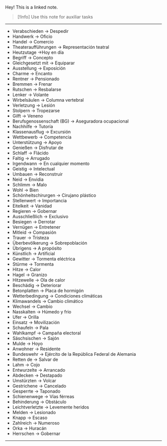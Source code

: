 Hey! This is a linked note.

>[!Info]
>Use this note for auxiliar tasks

---

- Verabschieden -> Despedir
- Handwerk -> Oficio
- Handel -> Comercio
- Theateraufführungen -> Representación teatral
- Heutzutage ->Hoy en día
- Begriff -> Concepto
- Gleichgesetzt mit -> Equiparar
- Ausstellung -> Exposición
- Charme -> Encanto
- Rentner -> Pensionado
- Bremmen -> Frenar
- Rutschen -> Resbalarse
- Lenker -> Volante
- Wirbelsäulen -> Columna vertebral
- Verletzung -> Lesión
- Stolpern -> Tropezarse
- Gilft -> Veneno
- Berufsgenossenschaft (BG) -> Aseguradora ocupacional
- Nachhilfe -> Tutoría
- Klassenausflug -> Excursión
- Wettbewerb -> Competencia
- Unterstützung -> Apoyo
- Genießen -> Disfrutar de
- Schlaff -> Flácido
- Faltig -> Arrugado
- Irgendwann -> En cualquier momento
- Geistig -> Intelectual
- Umbauen -> Reconstruir 
- Neid -> Envidia
- Schlimm -> Malo
- Wohl -> Bien
- Schönheitschirurgen -> Cirujano plástico
- Stellenwert -> Importancia
- Eitelkeit -> Vanidad
- Regieren -> Gobernar
- Ausschließlich -> Exclusivo
- Besiegen -> Derrotar
- Vernügen -> Entretener
- Mitleid -> Compasión
- Trauer -> Tristeza
- Überbevölkerung -> Sobrepoblación
- Übrigens -> A propósito
- Künstlich -> Artificial
- Gewitter -> Tormenta eléctrica
- Stürme -> Tormenta
- Hitze -> Calor
- Hagel -> Granizo
- Hitzewelle -> Ola de calor
- Beschädig -> Deteriorar
- Betonplatten -> Placa de hormigón
- Wetterbedingung -> Condiciones climáticas 
- Klimawandels -> Cambio climático
- Wechsel -> Cambio
- Nasskalten -> Húmedo y frio
- Ufer -> Orilla
- Einsatz -> Movilización
- Schaufeln -> Pala
- Wahlkampf -> Campaña electoral
- Säschsischen -> Sajón
- Mulde -> Hoyo
- Anwohner -> Residente
- Bundeswehr -> Ejército de la República Federal de Alemania
- Retten de -> Salvar de
- Lahm -> Cojo
- Entwurzelte -> Arrancado
- Abdecken -> Destapado
- Umstürzten -> Volcar
- Gestrichene -> Cancelado
- Gesperrte -> Taponado
- Schienenwege -> Vías férreas
- Behinderung -> Obstáculo
- Leichtverletzte -> Levemente heridos
- Melden -> Lesionado
- Knapp -> Escaso
- Zahlreich -> Numeroso
- Orka -> Huracán
- Herrschen -> Gobernar

---

